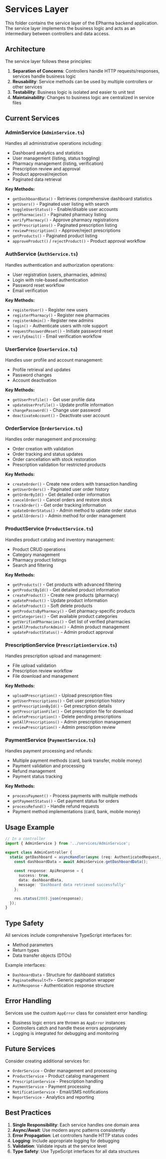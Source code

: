 # Services Layer

This folder contains the service layer of the EPharma backend application. The service layer implements the business logic and acts as an intermediary between controllers and data access.

## Architecture

The service layer follows these principles:

1. **Separation of Concerns**: Controllers handle HTTP requests/responses, services handle business logic
2. **Reusability**: Service methods can be used by multiple controllers or other services
3. **Testability**: Business logic is isolated and easier to unit test
4. **Maintainability**: Changes to business logic are centralized in service files

## Current Services

### AdminService (`AdminService.ts`)
Handles all administrative operations including:
- Dashboard analytics and statistics
- User management (listing, status toggling)
- Pharmacy management (listing, verification)
- Prescription review and approval
- Product approval/rejection
- Paginated data retrieval

**Key Methods:**
- `getDashboardData()` - Retrieves comprehensive dashboard statistics
- `getUsers()` - Paginated user listing with search
- `toggleUserStatus()` - Enable/disable user accounts
- `getPharmacies()` - Paginated pharmacy listing
- `verifyPharmacy()` - Approve pharmacy registrations
- `getPrescriptions()` - Paginated prescription listing
- `reviewPrescription()` - Approve/reject prescriptions
- `getProducts()` - Paginated product listing
- `approveProduct()` / `rejectProduct()` - Product approval workflow

### AuthService (`AuthService.ts`)
Handles authentication and authorization operations:
- User registration (users, pharmacies, admins)
- Login with role-based authentication
- Password reset workflow
- Email verification

**Key Methods:**
- `registerUser()` - Register new users
- `registerPharmacy()` - Register new pharmacies
- `registerAdmin()` - Register new admins
- `login()` - Authenticate users with role support
- `requestPasswordReset()` - Initiate password reset
- `verifyEmail()` - Email verification workflow

### UserService (`UserService.ts`)
Handles user profile and account management:
- Profile retrieval and updates
- Password changes
- Account deactivation

**Key Methods:**
- `getUserProfile()` - Get user profile data
- `updateUserProfile()` - Update profile information
- `changePassword()` - Change user password
- `deactivateAccount()` - Deactivate user account

### OrderService (`OrderService.ts`)
Handles order management and processing:
- Order creation with validation
- Order tracking and status updates
- Order cancellation with stock restoration
- Prescription validation for restricted products

**Key Methods:**
- `createOrder()` - Create new orders with transaction handling
- `getUserOrders()` - Paginated user order history
- `getOrderById()` - Get detailed order information
- `cancelOrder()` - Cancel orders and restore stock
- `trackOrder()` - Get order tracking information
- `updateOrderStatus()` - Admin method to update order status
- `getAllOrders()` - Admin method for order management

### ProductService (`ProductService.ts`)
Handles product catalog and inventory management:
- Product CRUD operations
- Category management
- Pharmacy product listings
- Search and filtering

**Key Methods:**
- `getProducts()` - Get products with advanced filtering
- `getProductById()` - Get detailed product information
- `createProduct()` - Create new products (pharmacy)
- `updateProduct()` - Update product information
- `deleteProduct()` - Soft delete products
- `getProductsByPharmacy()` - Get pharmacy-specific products
- `getCategories()` - Get available product categories
- `getVerifiedPharmacies()` - Get list of verified pharmacies
- `getAllProductsForAdmin()` - Admin product management
- `updateProductStatus()` - Admin product approval

### PrescriptionService (`PrescriptionService.ts`)
Handles prescription upload and management:
- File upload validation
- Prescription review workflow
- File download and management

**Key Methods:**
- `uploadPrescription()` - Upload prescription files
- `getUserPrescriptions()` - Get user prescription history
- `getPrescriptionById()` - Get prescription details
- `getPrescriptionFile()` - Get prescription file for download
- `deletePrescription()` - Delete pending prescriptions
- `getAllPrescriptions()` - Admin prescription management
- `reviewPrescription()` - Admin prescription review

### PaymentService (`PaymentService.ts`)
Handles payment processing and refunds:
- Multiple payment methods (card, bank transfer, mobile money)
- Payment validation and processing
- Refund management
- Payment status tracking

**Key Methods:**
- `processPayment()` - Process payments with multiple methods
- `getPaymentStatus()` - Get payment status for orders
- `processRefund()` - Handle refund requests
- Payment method implementations (card, bank, mobile money)

## Usage Example

```typescript
// In a controller
import { AdminService } from '../services/AdminService';

export class AdminController {
  static getDashboard = asyncHandler(async (req: AuthenticatedRequest, res: Response) => {
    const dashboardData = await AdminService.getDashboardData();
    
    const response: ApiResponse = {
      success: true,
      data: dashboardData,
      message: 'Dashboard data retrieved successfully'
    };

    res.status(200).json(response);
  });
}
```

## Type Safety

All services include comprehensive TypeScript interfaces for:
- Method parameters
- Return types
- Data transfer objects (DTOs)

Example interfaces:
- `DashboardData` - Structure for dashboard statistics
- `PaginatedResult<T>` - Generic pagination wrapper
- `AuthResponse` - Authentication response structure

## Error Handling

Services use the custom `AppError` class for consistent error handling:
- Business logic errors are thrown as `AppError` instances
- Controllers catch and handle these errors appropriately
- Logging is integrated for debugging and monitoring

## Future Services

Consider creating additional services for:
- `OrderService` - Order management and processing
- `ProductService` - Product catalog management  
- `PrescriptionService` - Prescription handling
- `PaymentService` - Payment processing
- `NotificationService` - Email/SMS notifications
- `ReportService` - Analytics and reporting

## Best Practices

1. **Single Responsibility**: Each service handles one domain area
2. **Async/Await**: Use modern async patterns consistently
3. **Error Propagation**: Let controllers handle HTTP status codes
4. **Logging**: Include appropriate logging for debugging
5. **Validation**: Validate inputs at the service level
6. **Type Safety**: Use TypeScript interfaces for all data structures
